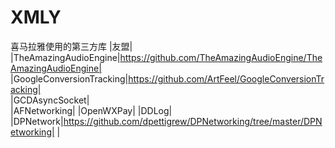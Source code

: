 # XMLY

喜马拉雅使用的第三方库	
|友盟|	
|TheAmazingAudioEngine|https://github.com/TheAmazingAudioEngine/TheAmazingAudioEngine|	
|GoogleConversionTracking|https://github.com/ArtFeel/GoogleConversionTracking|  
|GCDAsyncSocket|  
|AFNetworking|
|OpenWXPay| 
|DDLog| 
|DPNetwork|https://github.com/dpettigrew/DPNetworking/tree/master/DPNetworking| 
|




